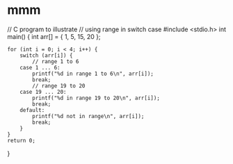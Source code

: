 # mmm
// C program to illustrate
// using range in switch case
#include <stdio.h>
int main()
{
    int arr[] = { 1, 5, 15, 20 };
 
    for (int i = 0; i < 4; i++) {
        switch (arr[i]) {
            // range 1 to 6
        case 1 ... 6:
            printf("%d in range 1 to 6\n", arr[i]);
            break;
            // range 19 to 20
        case 19 ... 20:
            printf("%d in range 19 to 20\n", arr[i]);
            break;
        default:
            printf("%d not in range\n", arr[i]);
            break;
        }
    }
    return 0;
}

